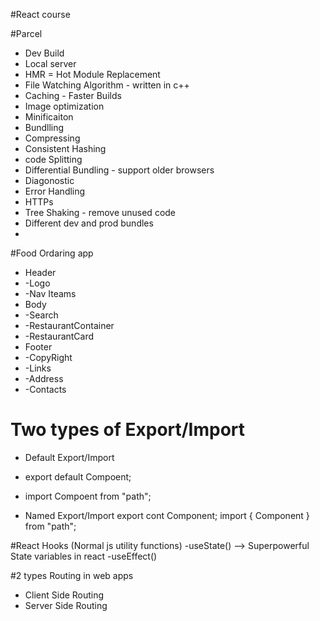 #React course

#Parcel

- Dev Build
- Local server
- HMR = Hot Module Replacement
- File Watching Algorithm - written in c++
- Caching - Faster Builds
- Image optimization
- Minificaiton
- Bundlling
- Compressing
- Consistent Hashing
- code Splitting
- Differential Bundling - support older browsers
- Diagonostic
- Error Handling
- HTTPs
- Tree Shaking - remove unused code
- Different dev and prod bundles
-

#Food Ordaring app

- Header
- -Logo
- -Nav Iteams
- Body
- -Search
- -RestaurantContainer
- -RestaurantCard
- Footer
- -CopyRight
- -Links
- -Address
- -Contacts

# Two types of Export/Import

- Default Export/Import
- export default Compoent;
- import Compoent from "path";

- Named Export/Import
  export cont Component;
  import { Component } from "path";

#React Hooks
(Normal js utility functions)
-useState() --> Superpowerful State variables in react
-useEffect()

#2 types Routing in web apps

- Client Side Routing
- Server Side Routing

